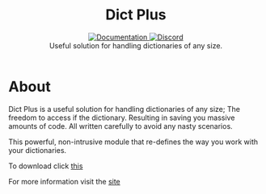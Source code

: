 <h1 align="center">Dict Plus</h1>

<div align="center">
	<a href="https://coderrone.github.io/Dict-Plus/">
		<img src="https://img.shields.io/badge/docs-website-green.svg" alt="Documentation" />
	</a>
	<a href="https://discord.gg/9kMyrXH">
		<img src="https://img.shields.io/badge/discord-website-blue" alt="Discord" />
	</a>
</div>

<div align="center">
	Useful solution for handling dictionaries of any size.
</div>

<div>&nbsp;</div>

# About

Dict Plus is a useful solution for handling dictionaries of any size; The freedom to access if the dictionary.
Resulting in saving you massive amounts of code. All written carefully to avoid any nasty scenarios.

This powerful, non-intrusive module that re-defines the way you work with your dictionaries.

To download click [this](https://github.com/CoderrOne/Dict-Plus/releases/download/v1.2/Dict.Plus.rbxm)

For more information visit the [site](https://coderrone.github.io/Dict-Plus/)
